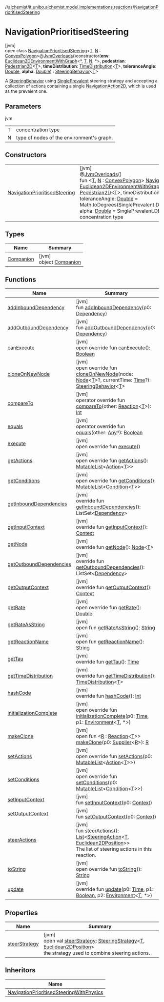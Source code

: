 //[alchemist](../../../index.md)/[it.unibo.alchemist.model.implementations.reactions](../index.md)/[NavigationPrioritisedSteering](index.md)

# NavigationPrioritisedSteering

[jvm]\
open class [NavigationPrioritisedSteering](index.md)<[T](index.md), [N](index.md) : [ConvexPolygon](../../it.unibo.alchemist.model.interfaces.geometry.euclidean2d/-convex-polygon/index.md)>@[JvmOverloads](https://kotlinlang.org/api/latest/jvm/stdlib/kotlin.jvm/-jvm-overloads/index.html)()constructor(**env**: [Euclidean2DEnvironmentWithGraph](../../it.unibo.alchemist.model.interfaces.environments/-euclidean2-d-environment-with-graph/index.md)<*, [T](index.md), [N](index.md), *>, **pedestrian**: [Pedestrian2D](../../it.unibo.alchemist.model.interfaces/-pedestrian2-d/index.md)<[T](index.md)>, **timeDistribution**: [TimeDistribution](../../it.unibo.alchemist.model.interfaces/-time-distribution/index.md)<[T](index.md)>, **toleranceAngle**: [Double](https://kotlinlang.org/api/latest/jvm/stdlib/kotlin/-double/index.html), **alpha**: [Double](https://kotlinlang.org/api/latest/jvm/stdlib/kotlin/-double/index.html)) : [SteeringBehavior](../-steering-behavior/index.md)<[T](index.md)> 

A [SteeringBehavior](../-steering-behavior/index.md) using [SinglePrevalent](../../it.unibo.alchemist.model.implementations.actions.steeringstrategies/-single-prevalent/index.md) steering strategy and accepting a collection of actions containing a single [NavigationAction2D](../../it.unibo.alchemist.model.interfaces/index.md#-517309547%2FClasslikes%2F-267951372), which is used as the prevalent one.

## Parameters

jvm

| | |
|---|---|
| T | concentration type |
| N | type of nodes of the environment's graph. |

## Constructors

| | |
|---|---|
| [NavigationPrioritisedSteering](-navigation-prioritised-steering.md) | [jvm]<br>@[JvmOverloads](https://kotlinlang.org/api/latest/jvm/stdlib/kotlin.jvm/-jvm-overloads/index.html)()<br>fun <[T](index.md), [N](index.md) : [ConvexPolygon](../../it.unibo.alchemist.model.interfaces.geometry.euclidean2d/-convex-polygon/index.md)> [NavigationPrioritisedSteering](-navigation-prioritised-steering.md)(env: [Euclidean2DEnvironmentWithGraph](../../it.unibo.alchemist.model.interfaces.environments/-euclidean2-d-environment-with-graph/index.md)<*, [T](index.md), [N](index.md), *>, pedestrian: [Pedestrian2D](../../it.unibo.alchemist.model.interfaces/-pedestrian2-d/index.md)<[T](index.md)>, timeDistribution: [TimeDistribution](../../it.unibo.alchemist.model.interfaces/-time-distribution/index.md)<[T](index.md)>, toleranceAngle: [Double](https://kotlinlang.org/api/latest/jvm/stdlib/kotlin/-double/index.html) = Math.toDegrees(SinglePrevalent.DEFAULT_TOLERANCE_ANGLE), alpha: [Double](https://kotlinlang.org/api/latest/jvm/stdlib/kotlin/-double/index.html) = SinglePrevalent.DEFAULT_ALPHA)<br>concentration type |

## Types

| Name | Summary |
|---|---|
| [Companion](-companion/index.md) | [jvm]<br>object [Companion](-companion/index.md) |

## Functions

| Name | Summary |
|---|---|
| [addInboundDependency](../-navigation-prioritised-steering-with-physics/index.md#-1772000845%2FFunctions%2F-267951372) | [jvm]<br>fun [addInboundDependency](../-navigation-prioritised-steering-with-physics/index.md#-1772000845%2FFunctions%2F-267951372)(p0: [Dependency](../../it.unibo.alchemist.model.interfaces/-dependency/index.md)) |
| [addOutboundDependency](../-navigation-prioritised-steering-with-physics/index.md#-2022076396%2FFunctions%2F-267951372) | [jvm]<br>fun [addOutboundDependency](../-navigation-prioritised-steering-with-physics/index.md#-2022076396%2FFunctions%2F-267951372)(p0: [Dependency](../../it.unibo.alchemist.model.interfaces/-dependency/index.md)) |
| [canExecute](../-abstract-reaction/can-execute.md) | [jvm]<br>open override fun [canExecute](../-abstract-reaction/can-execute.md)(): [Boolean](https://kotlinlang.org/api/latest/jvm/stdlib/kotlin/-boolean/index.html) |
| [cloneOnNewNode](../-steering-behavior/clone-on-new-node.md) | [jvm]<br>open override fun [cloneOnNewNode](../-steering-behavior/clone-on-new-node.md)(node: [Node](../../it.unibo.alchemist.model.interfaces/-node/index.md)<[T](index.md)>?, currentTime: [Time](../../it.unibo.alchemist.model.interfaces/-time/index.md)?): [SteeringBehavior](../-steering-behavior/index.md)<[T](index.md)> |
| [compareTo](../-navigation-prioritised-steering-with-physics/index.md#588180668%2FFunctions%2F-267951372) | [jvm]<br>operator override fun [compareTo](../-navigation-prioritised-steering-with-physics/index.md#588180668%2FFunctions%2F-267951372)(other: [Reaction](../../it.unibo.alchemist.model.interfaces/-reaction/index.md)<[T](index.md)>): [Int](https://kotlinlang.org/api/latest/jvm/stdlib/kotlin/-int/index.html) |
| [equals](../-navigation-prioritised-steering-with-physics/index.md#-267299839%2FFunctions%2F-267951372) | [jvm]<br>operator override fun [equals](../-navigation-prioritised-steering-with-physics/index.md#-267299839%2FFunctions%2F-267951372)(other: [Any](https://kotlinlang.org/api/latest/jvm/stdlib/kotlin/-any/index.html)?): [Boolean](https://kotlinlang.org/api/latest/jvm/stdlib/kotlin/-boolean/index.html) |
| [execute](../-steering-behavior/execute.md) | [jvm]<br>open override fun [execute](../-steering-behavior/execute.md)() |
| [getActions](../-navigation-prioritised-steering-with-physics/index.md#13515737%2FFunctions%2F-267951372) | [jvm]<br>open override fun [getActions](../-navigation-prioritised-steering-with-physics/index.md#13515737%2FFunctions%2F-267951372)(): [MutableList](https://kotlinlang.org/api/latest/jvm/stdlib/kotlin.collections/-mutable-list/index.html)<[Action](../../it.unibo.alchemist.model.interfaces/-action/index.md)<[T](index.md)>> |
| [getConditions](../-navigation-prioritised-steering-with-physics/index.md#-184159508%2FFunctions%2F-267951372) | [jvm]<br>open override fun [getConditions](../-navigation-prioritised-steering-with-physics/index.md#-184159508%2FFunctions%2F-267951372)(): [MutableList](https://kotlinlang.org/api/latest/jvm/stdlib/kotlin.collections/-mutable-list/index.html)<[Condition](../../it.unibo.alchemist.model.interfaces/-condition/index.md)<[T](index.md)>> |
| [getInboundDependencies](../-abstract-reaction/get-inbound-dependencies.md) | [jvm]<br>override fun [getInboundDependencies](../-abstract-reaction/get-inbound-dependencies.md)(): ListSet<[Dependency](../../it.unibo.alchemist.model.interfaces/-dependency/index.md)> |
| [getInputContext](../-abstract-reaction/get-input-context.md) | [jvm]<br>override fun [getInputContext](../-abstract-reaction/get-input-context.md)(): [Context](../../it.unibo.alchemist.model.interfaces/-context/index.md) |
| [getNode](../-navigation-prioritised-steering-with-physics/index.md#-1244046302%2FFunctions%2F-267951372) | [jvm]<br>override fun [getNode](../-navigation-prioritised-steering-with-physics/index.md#-1244046302%2FFunctions%2F-267951372)(): [Node](../../it.unibo.alchemist.model.interfaces/-node/index.md)<[T](index.md)> |
| [getOutboundDependencies](../-abstract-reaction/get-outbound-dependencies.md) | [jvm]<br>override fun [getOutboundDependencies](../-abstract-reaction/get-outbound-dependencies.md)(): ListSet<[Dependency](../../it.unibo.alchemist.model.interfaces/-dependency/index.md)> |
| [getOutputContext](../-abstract-reaction/get-output-context.md) | [jvm]<br>override fun [getOutputContext](../-abstract-reaction/get-output-context.md)(): [Context](../../it.unibo.alchemist.model.interfaces/-context/index.md) |
| [getRate](../-steering-behavior/get-rate.md) | [jvm]<br>open override fun [getRate](../-steering-behavior/get-rate.md)(): [Double](https://kotlinlang.org/api/latest/jvm/stdlib/kotlin/-double/index.html) |
| [getRateAsString](../-navigation-prioritised-steering-with-physics/index.md#-166271391%2FFunctions%2F-267951372) | [jvm]<br>open fun [getRateAsString](../-navigation-prioritised-steering-with-physics/index.md#-166271391%2FFunctions%2F-267951372)(): [String](https://kotlinlang.org/api/latest/jvm/stdlib/kotlin/-string/index.html) |
| [getReactionName](../-navigation-prioritised-steering-with-physics/index.md#494389008%2FFunctions%2F-267951372) | [jvm]<br>open fun [getReactionName](../-navigation-prioritised-steering-with-physics/index.md#494389008%2FFunctions%2F-267951372)(): [String](https://kotlinlang.org/api/latest/jvm/stdlib/kotlin/-string/index.html) |
| [getTau](../-abstract-reaction/get-tau.md) | [jvm]<br>override fun [getTau](../-abstract-reaction/get-tau.md)(): [Time](../../it.unibo.alchemist.model.interfaces/-time/index.md) |
| [getTimeDistribution](../-navigation-prioritised-steering-with-physics/index.md#2053953683%2FFunctions%2F-267951372) | [jvm]<br>override fun [getTimeDistribution](../-navigation-prioritised-steering-with-physics/index.md#2053953683%2FFunctions%2F-267951372)(): [TimeDistribution](../../it.unibo.alchemist.model.interfaces/-time-distribution/index.md)<[T](index.md)> |
| [hashCode](../-abstract-reaction/hash-code.md) | [jvm]<br>override fun [hashCode](../-abstract-reaction/hash-code.md)(): [Int](https://kotlinlang.org/api/latest/jvm/stdlib/kotlin/-int/index.html) |
| [initializationComplete](../-navigation-prioritised-steering-with-physics/index.md#496764034%2FFunctions%2F-267951372) | [jvm]<br>open override fun [initializationComplete](../-navigation-prioritised-steering-with-physics/index.md#496764034%2FFunctions%2F-267951372)(p0: [Time](../../it.unibo.alchemist.model.interfaces/-time/index.md), p1: [Environment](../../it.unibo.alchemist.model.interfaces/-environment/index.md)<[T](index.md), *>) |
| [makeClone](../-navigation-prioritised-steering-with-physics/index.md#1151787077%2FFunctions%2F-267951372) | [jvm]<br>open fun <[R](../-navigation-prioritised-steering-with-physics/index.md#1151787077%2FFunctions%2F-267951372) : [Reaction](../../it.unibo.alchemist.model.interfaces/-reaction/index.md)<[T](index.md)>> [makeClone](../-navigation-prioritised-steering-with-physics/index.md#1151787077%2FFunctions%2F-267951372)(p0: [Supplier](https://docs.oracle.com/javase/8/docs/api/java/util/function/Supplier.html)<[R](../-navigation-prioritised-steering-with-physics/index.md#1151787077%2FFunctions%2F-267951372)>): [R](../-navigation-prioritised-steering-with-physics/index.md#1151787077%2FFunctions%2F-267951372) |
| [setActions](../-navigation-prioritised-steering-with-physics/index.md#1557798850%2FFunctions%2F-267951372) | [jvm]<br>open override fun [setActions](../-navigation-prioritised-steering-with-physics/index.md#1557798850%2FFunctions%2F-267951372)(p0: [MutableList](https://kotlinlang.org/api/latest/jvm/stdlib/kotlin.collections/-mutable-list/index.html)<[Action](../../it.unibo.alchemist.model.interfaces/-action/index.md)<[T](index.md)>>) |
| [setConditions](../-navigation-prioritised-steering-with-physics/index.md#-1302498472%2FFunctions%2F-267951372) | [jvm]<br>open override fun [setConditions](../-navigation-prioritised-steering-with-physics/index.md#-1302498472%2FFunctions%2F-267951372)(p0: [MutableList](https://kotlinlang.org/api/latest/jvm/stdlib/kotlin.collections/-mutable-list/index.html)<[Condition](../../it.unibo.alchemist.model.interfaces/-condition/index.md)<[T](index.md)>>) |
| [setInputContext](../-navigation-prioritised-steering-with-physics/index.md#-1096973185%2FFunctions%2F-267951372) | [jvm]<br>fun [setInputContext](../-navigation-prioritised-steering-with-physics/index.md#-1096973185%2FFunctions%2F-267951372)(p0: [Context](../../it.unibo.alchemist.model.interfaces/-context/index.md)) |
| [setOutputContext](../-navigation-prioritised-steering-with-physics/index.md#-1034313602%2FFunctions%2F-267951372) | [jvm]<br>fun [setOutputContext](../-navigation-prioritised-steering-with-physics/index.md#-1034313602%2FFunctions%2F-267951372)(p0: [Context](../../it.unibo.alchemist.model.interfaces/-context/index.md)) |
| [steerActions](../-steering-behavior/steer-actions.md) | [jvm]<br>fun [steerActions](../-steering-behavior/steer-actions.md)(): [List](https://kotlinlang.org/api/latest/jvm/stdlib/kotlin.collections/-list/index.html)<[SteeringAction](../../it.unibo.alchemist.model.interfaces/-steering-action/index.md)<[T](index.md), [Euclidean2DPosition](../../it.unibo.alchemist.model.implementations.positions/-euclidean2-d-position/index.md)>><br>The list of steering actions in this reaction. |
| [toString](../-abstract-reaction/to-string.md) | [jvm]<br>open override fun [toString](../-abstract-reaction/to-string.md)(): [String](https://kotlinlang.org/api/latest/jvm/stdlib/kotlin/-string/index.html) |
| [update](../-navigation-prioritised-steering-with-physics/index.md#-1541973436%2FFunctions%2F-267951372) | [jvm]<br>override fun [update](../-navigation-prioritised-steering-with-physics/index.md#-1541973436%2FFunctions%2F-267951372)(p0: [Time](../../it.unibo.alchemist.model.interfaces/-time/index.md), p1: [Boolean](https://kotlinlang.org/api/latest/jvm/stdlib/kotlin/-boolean/index.html), p2: [Environment](../../it.unibo.alchemist.model.interfaces/-environment/index.md)<[T](index.md), *>) |

## Properties

| Name | Summary |
|---|---|
| [steerStrategy](index.md#1436630772%2FProperties%2F-267951372) | [jvm]<br>open val [steerStrategy](index.md#1436630772%2FProperties%2F-267951372): [SteeringStrategy](../../it.unibo.alchemist.model.interfaces/-steering-strategy/index.md)<[T](index.md), [Euclidean2DPosition](../../it.unibo.alchemist.model.implementations.positions/-euclidean2-d-position/index.md)><br>    the strategy used to combine steering actions. |

## Inheritors

| Name |
|---|
| [NavigationPrioritisedSteeringWithPhysics](../-navigation-prioritised-steering-with-physics/index.md) |
